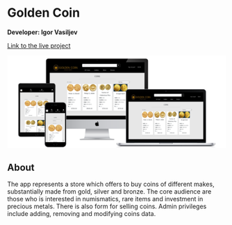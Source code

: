 # Golden Coin

**Developer: Igor Vasiljev**

[Link to the live project](https://goldencoin.herokuapp.com/)

![logo](media/all-devices-black.png)

## About

The app represents a store which offers to buy coins of different makes, substantially made from gold, silver and bronze. The core audience are those who is interested in numismatics, rare items and investment in precious metals. There is also form for selling coins.
Admin privileges include adding, removing and modifying coins data.

